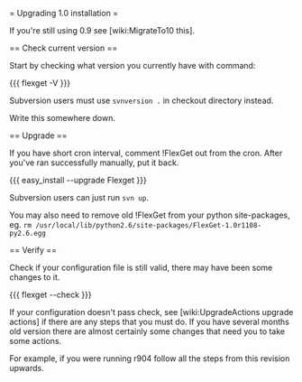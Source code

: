 = Upgrading 1.0 installation =

If you're still using 0.9 see [wiki:MigrateTo10 this].

== Check current version ==

Start by checking what version you currently have with command:

{{{
flexget -V
}}}

Subversion users must use `svnversion .` in checkout directory instead.

Write this somewhere down.

== Upgrade ==

If you have short cron interval, comment !FlexGet out from the cron. After you've ran successfully manually, put it back.

{{{
easy_install --upgrade Flexget
}}}

Subversion users can just run `svn up`.

You may also need to remove old !FlexGet from your python site-packages, eg. `rm /usr/local/lib/python2.6/site-packages/FlexGet-1.0r1108-py2.6.egg`

== Verify ==

Check if your configuration file is still valid, there may have been some changes to it.

{{{
flexget --check
}}}

If your configuration doesn't pass check, see [wiki:UpgradeActions upgrade actions] if there are any steps that you must do. If you have several months old version there are almost certainly some changes that need you to take some actions.

For example, if you were running r904 follow all the steps from this revision upwards.
